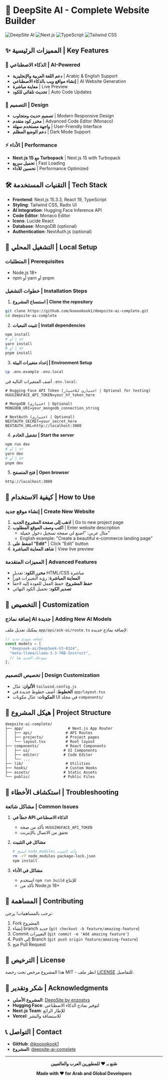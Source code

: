 # 🚀 DeepSite AI - Complete Website Builder

![DeepSite AI](https://img.shields.io/badge/DeepSite-AI%20Powered-blue?style=for-the-badge&logo=react)
![Next.js](https://img.shields.io/badge/Next.js-15.3.3-black?style=for-the-badge&logo=next.js)
![TypeScript](https://img.shields.io/badge/TypeScript-5.0-blue?style=for-the-badge&logo=typescript)
![Tailwind CSS](https://img.shields.io/badge/Tailwind-CSS-38B2AC?style=for-the-badge&logo=tailwind-css)

## ✨ المميزات الرئيسية | Key Features

### 🤖 الذكاء الاصطناعي | AI-Powered
- **دعم اللغة العربية والإنجليزية** | Arabic & English Support
- **إنشاء مواقع ويب بالذكاء الاصطناعي** | AI Website Generation
- **معاينة مباشرة** | Live Preview
- **تحديث تلقائي للكود** | Auto Code Updates

### 🎨 التصميم | Design
- **تصميم حديث ومتجاوب** | Modern Responsive Design
- **محرر كود متقدم** | Advanced Code Editor (Monaco)
- **واجهة مستخدم سهلة** | User-Friendly Interface
- **دعم الوضع المظلم** | Dark Mode Support

### ⚡ الأداء | Performance
- **Next.js 15 مع Turbopack** | Next.js 15 with Turbopack
- **تحميل سريع** | Fast Loading
- **تحسين للأداء** | Performance Optimized

## 🛠️ التقنيات المستخدمة | Tech Stack

- **Frontend**: Next.js 15.3.3, React 19, TypeScript
- **Styling**: Tailwind CSS, Radix UI
- **AI Integration**: Hugging Face Inference API
- **Code Editor**: Monaco Editor
- **Icons**: Lucide React
- **Database**: MongoDB (optional)
- **Authentication**: NextAuth.js (optional)

## 🚀 التشغيل المحلي | Local Setup

### المتطلبات | Prerequisites
- Node.js 18+ 
- npm أو yarn أو pnpm

### خطوات التشغيل | Installation Steps

1. **استنساخ المشروع | Clone the repository**
```bash
git clone https://github.com/kooookook1/deepsite-ai-complete.git
cd deepsite-ai-complete
```

2. **تثبيت التبعيات | Install dependencies**
```bash
npm install
# أو | or
yarn install
# أو | or
pnpm install
```

3. **إعداد متغيرات البيئة | Environment Setup**
```bash
cp .env.example .env.local
```

أضف المتغيرات التالية في `.env.local`:
```env
# Hugging Face API Token (اختياري للاختبار | Optional for testing)
HUGGINGFACE_API_TOKEN=your_hf_token_here

# MongoDB (اختياري | Optional)
MONGODB_URI=your_mongodb_connection_string

# NextAuth (اختياري | Optional)
NEXTAUTH_SECRET=your_secret_here
NEXTAUTH_URL=http://localhost:3000
```

4. **تشغيل الخادم | Start the server**
```bash
npm run dev
# أو | or
yarn dev
# أو | or
pnpm dev
```

5. **فتح المتصفح | Open browser**
```
http://localhost:3000
```

## 🎯 كيفية الاستخدام | How to Use

### إنشاء موقع جديد | Create New Website

1. **اذهب إلى صفحة المشروع الجديد** | Go to new project page
2. **اكتب وصف الموقع المطلوب** | Enter website description
   - مثال عربي: "اصنع لي صفحة تسجيل دخول جميلة"
   - English example: "Create a beautiful e-commerce landing page"
3. **اضغط على "Edit"** | Click "Edit" button
4. **شاهد المعاينة المباشرة** | View live preview

### المميزات المتقدمة | Advanced Features

- **محرر الكود**: تعديل HTML/CSS مباشرة
- **المعاينة المباشرة**: رؤية التغييرات فوراً
- **حفظ المشروع**: حفظ العمل للعودة إليه لاحقاً
- **تصدير الكود**: تحميل الكود النهائي

## 🔧 التخصيص | Customization

### إضافة نماذج AI جديدة | Adding New AI Models

يمكنك تعديل ملف `app/api/ask-ai/route.ts` لإضافة نماذج جديدة:

```typescript
// إضافة نموذج جديد
const models = [
  "deepseek-ai/DeepSeek-V3-0324",
  "meta-llama/Llama-3.3-70B-Instruct",
  // نموذجك الجديد هنا
];
```

### تخصيص التصميم | Design Customization

- **الألوان**: عدّل `tailwind.config.js`
- **الخطوط**: أضف خطوط جديدة في `app/layout.tsx`
- **المكونات**: عدّل مكونات UI في مجلد `components/`

## 📁 هيكل المشروع | Project Structure

```
deepsite-ai-complete/
├── app/                    # Next.js App Router
│   ├── api/               # API Routes
│   ├── projects/          # Project pages
│   └── layout.tsx         # Root layout
├── components/            # React Components
│   ├── ui/               # UI Components
│   ├── editor/           # Code Editor
│   └── ...
├── lib/                   # Utilities
├── hooks/                 # Custom Hooks
├── assets/               # Static Assets
└── public/               # Public Files
```

## 🐛 استكشاف الأخطاء | Troubleshooting

### مشاكل شائعة | Common Issues

1. **خطأ في API الذكاء الاصطناعي**
   - تأكد من صحة `HUGGINGFACE_API_TOKEN`
   - تحقق من الاتصال بالإنترنت

2. **مشاكل في التثبيت**
   ```bash
   # امسح node_modules وأعد التثبيت
   rm -rf node_modules package-lock.json
   npm install
   ```

3. **مشاكل في الأداء**
   - استخدم `npm run build` للإنتاج
   - تأكد من Node.js 18+

## 🤝 المساهمة | Contributing

نرحب بالمساهمات! يرجى:

1. Fork المشروع
2. إنشاء branch جديد (`git checkout -b feature/amazing-feature`)
3. Commit التغييرات (`git commit -m 'Add amazing feature'`)
4. Push إلى Branch (`git push origin feature/amazing-feature`)
5. فتح Pull Request

## 📄 الترخيص | License

هذا المشروع مرخص تحت رخصة MIT - انظر ملف [LICENSE](LICENSE) للتفاصيل.

## 🙏 شكر وتقدير | Acknowledgments

- **المشروع الأصلي**: [DeepSite by enzostvs](https://huggingface.co/spaces/enzostvs/deepsite)
- **Hugging Face**: لتوفير نماذج الذكاء الاصطناعي
- **Next.js Team**: للإطار الرائع
- **Vercel**: للاستضافة والنشر

## 📞 التواصل | Contact

- **GitHub**: [@kooookook1](https://github.com/kooookook1)
- **المشروع**: [deepsite-ai-complete](https://github.com/kooookook1/deepsite-ai-complete)

---

<div align="center">

**صُنع بـ ❤️ للمطورين العرب والعالميين**

**Made with ❤️ for Arab and Global Developers**

</div>
